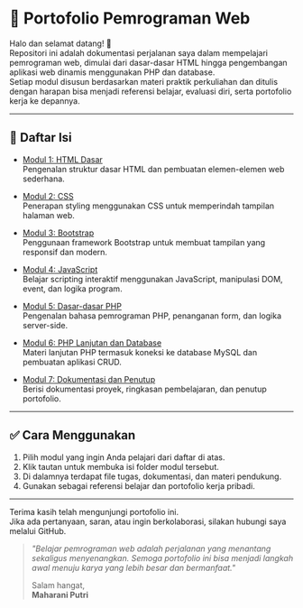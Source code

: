 # 📘 Portofolio Pemrograman Web

Halo dan selamat datang! 👋  
Repositori ini adalah dokumentasi perjalanan saya dalam mempelajari pemrograman web, dimulai dari dasar-dasar HTML hingga pengembangan aplikasi web dinamis menggunakan PHP dan database.  
Setiap modul disusun berdasarkan materi praktik perkuliahan dan ditulis dengan harapan bisa menjadi referensi belajar, evaluasi diri, serta portofolio kerja ke depannya.

---

## 📁 Daftar Isi

- [Modul 1: HTML Dasar](https://github.com/maharani-project/Portofolio-Pemrograman-Web-202312001/tree/main/modul-1-html)  
  Pengenalan struktur dasar HTML dan pembuatan elemen-elemen web sederhana.

- [Modul 2: CSS](https://github.com/maharani-project/Portofolio-Pemrograman-Web-202312001/tree/main/modul-2-css)  
  Penerapan styling menggunakan CSS untuk memperindah tampilan halaman web.

- [Modul 3: Bootstrap](https://github.com/maharani-project/Portofolio-Pemrograman-Web-202312001/tree/main/modul-3-bootstrap)  
  Penggunaan framework Bootstrap untuk membuat tampilan yang responsif dan modern.

- [Modul 4: JavaScript](https://github.com/maharani-project/Portofolio-Pemrograman-Web-202312001/tree/main/modul-4-javascript)  
  Belajar scripting interaktif menggunakan JavaScript, manipulasi DOM, event, dan logika program.

- [Modul 5: Dasar-dasar PHP](https://github.com/maharani-project/Portofolio-Pemrograman-Web-202312001/tree/main/modul-5-php)  
  Pengenalan bahasa pemrograman PHP, penanganan form, dan logika server-side.

- [Modul 6: PHP Lanjutan dan Database](https://github.com/maharani-project/Portofolio-Pemrograman-Web-202312001/tree/main/modul-6-php-lanjutan)  
  Materi lanjutan PHP termasuk koneksi ke database MySQL dan pembuatan aplikasi CRUD.

- [Modul 7: Dokumentasi dan Penutup](https://github.com/maharani-project/Portofolio-Pemrograman-Web-202312001/tree/main/modul-7)  
  Berisi dokumentasi proyek, ringkasan pembelajaran, dan penutup portofolio.

---

## ✅ Cara Menggunakan

1. Pilih modul yang ingin Anda pelajari dari daftar di atas.  
2. Klik tautan untuk membuka isi folder modul tersebut.  
3. Di dalamnya terdapat file tugas, dokumentasi, dan materi pendukung.  
4. Gunakan sebagai referensi belajar dan portofolio kerja pribadi.

---

Terima kasih telah mengunjungi portofolio ini.  
Jika ada pertanyaan, saran, atau ingin berkolaborasi, silakan hubungi saya melalui GitHub.

> _"Belajar pemrograman web adalah perjalanan yang menantang sekaligus menyenangkan. Semoga portofolio ini bisa menjadi langkah awal menuju karya yang lebih besar dan bermanfaat."_  
>  
> Salam hangat,  
> **Maharani Putri**
